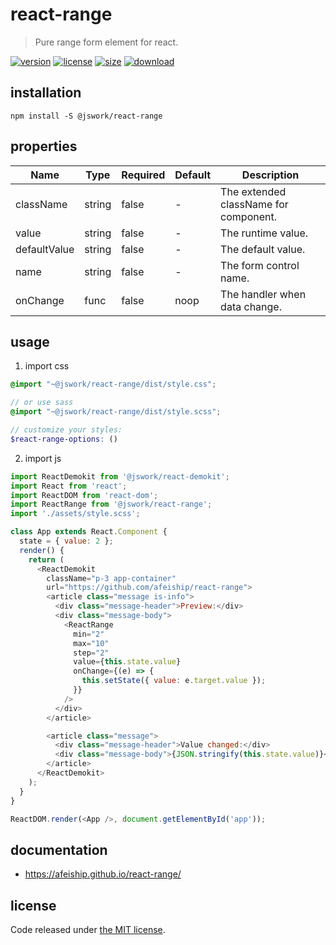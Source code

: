 # react-range
> Pure range form element for react.

[![version][version-image]][version-url]
[![license][license-image]][license-url]
[![size][size-image]][size-url]
[![download][download-image]][download-url]

## installation
```shell
npm install -S @jswork/react-range
```

## properties
| Name         | Type   | Required | Default | Description                           |
| ------------ | ------ | -------- | ------- | ------------------------------------- |
| className    | string | false    | -       | The extended className for component. |
| value        | string | false    | -       | The runtime value.                    |
| defaultValue | string | false    | -       | The default value.                    |
| name         | string | false    | -       | The form control name.                |
| onChange     | func   | false    | noop    | The handler when data change.         |


## usage
1. import css
  ```scss
  @import "~@jswork/react-range/dist/style.css";

  // or use sass
  @import "~@jswork/react-range/dist/style.scss";

  // customize your styles:
  $react-range-options: ()
  ```
2. import js
  ```js
  import ReactDemokit from '@jswork/react-demokit';
  import React from 'react';
  import ReactDOM from 'react-dom';
  import ReactRange from '@jswork/react-range';
  import './assets/style.scss';

  class App extends React.Component {
    state = { value: 2 };
    render() {
      return (
        <ReactDemokit
          className="p-3 app-container"
          url="https://github.com/afeiship/react-range">
          <article class="message is-info">
            <div class="message-header">Preview:</div>
            <div class="message-body">
              <ReactRange
                min="2"
                max="10"
                step="2"
                value={this.state.value}
                onChange={(e) => {
                  this.setState({ value: e.target.value });
                }}
              />
            </div>
          </article>

          <article class="message">
            <div class="message-header">Value changed:</div>
            <div class="message-body">{JSON.stringify(this.state.value)}</div>
          </article>
        </ReactDemokit>
      );
    }
  }

  ReactDOM.render(<App />, document.getElementById('app'));

  ```

## documentation
- https://afeiship.github.io/react-range/


## license
Code released under [the MIT license](https://github.com/afeiship/react-range/blob/master/LICENSE.txt).

[version-image]: https://img.shields.io/npm/v/@jswork/react-range
[version-url]: https://npmjs.org/package/@jswork/react-range

[license-image]: https://img.shields.io/npm/l/@jswork/react-range
[license-url]: https://github.com/afeiship/react-range/blob/master/LICENSE.txt

[size-image]: https://img.shields.io/bundlephobia/minzip/@jswork/react-range
[size-url]: https://github.com/afeiship/react-range/blob/master/dist/react-range.min.js

[download-image]: https://img.shields.io/npm/dm/@jswork/react-range
[download-url]: https://www.npmjs.com/package/@jswork/react-range
